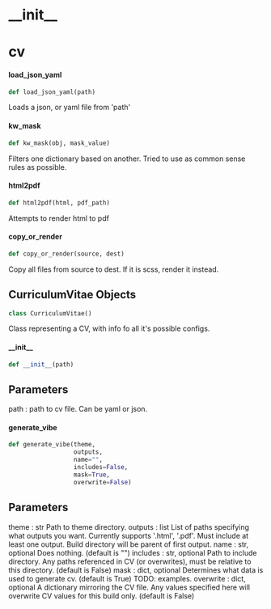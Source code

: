 <a id="__init__"></a>

# \_\_init\_\_

<a id="cv"></a>

# cv

<a id="cv.load_json_yaml"></a>

#### load\_json\_yaml

```python
def load_json_yaml(path)
```

Loads a json, or yaml file from 'path'

<a id="cv.kw_mask"></a>

#### kw\_mask

```python
def kw_mask(obj, mask_value)
```

Filters one dictionary based on another.
Tried to use as common sense rules as possible.

<a id="cv.html2pdf"></a>

#### html2pdf

```python
def html2pdf(html, pdf_path)
```

Attempts to render html to pdf

<a id="cv.copy_or_render"></a>

#### copy\_or\_render

```python
def copy_or_render(source, dest)
```

Copy all files from source to dest. If it is scss, render it instead.

<a id="cv.CurriculumVitae"></a>

## CurriculumVitae Objects

```python
class CurriculumVitae()
```

Class representing a CV, with info fo all it's possible configs.

<a id="cv.CurriculumVitae.__init__"></a>

#### \_\_init\_\_

```python
def __init__(path)
```

Parameters
----------
path : path to cv file. Can be yaml or json.

<a id="cv.CurriculumVitae.generate_vibe"></a>

#### generate\_vibe

```python
def generate_vibe(theme,
                  outputs,
                  name="",
                  includes=False,
                  mask=True,
                  overwrite=False)
```

Parameters
----------
theme : str
    Path to theme directory.
outputs : list
    List of paths specifying what outputs you want. 
    Currently supports '.html', '.pdf'.
    Must include at least one output.
    Build directory will be parent of first output.
name : str, optional
    Does nothing.
    (default is "")
includes : str, optional
    Path to include directory. 
    Any paths referenced in CV (or overwrites), must be relative to this directory.
    (default is False)
mask : dict, optional
    Determines what data is used to generate cv.
    (default is True)
    TODO: examples.
overwrite : dict, optional
    A dictionary mirroring the CV file.
    Any values specified here will overwrite CV values for this build only.
    (default is False)

